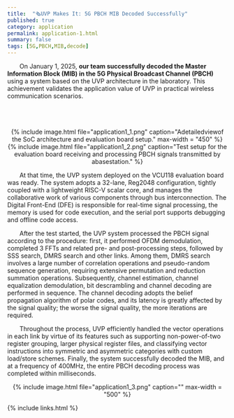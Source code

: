 ```yaml
---
title:  "🗞️UVP Makes It: 5G PBCH MIB Decoded Successfully"
published: true
category: application
permalink: application-1.html
summary: false
tags: [5G,PBCH,MIB,decode]
---
```



&emsp;&emsp;On January 1, 2025, <b>our team successfully decoded the Master Information Block (MIB) in the 5G Physical Broadcast Channel (PBCH) </b>using a system based on the UVP architecture in the laboratory. This achievement validates the application value of UVP in practical wireless communication scenarios.
&emsp;&emsp;&emsp;&emsp;&emsp;&emsp;&emsp;&emsp;&emsp;&emsp;&emsp;&emsp;&emsp;&emsp;&emsp;&emsp;&emsp;&emsp;&emsp;&emsp;&emsp;&emsp;&emsp;&emsp;&emsp;&emsp;&emsp;&emsp;&emsp;&emsp;&emsp;&emsp;&emsp;&emsp;&emsp;&emsp;&emsp;&emsp;&emsp;&emsp;&emsp;&emsp;&emsp;&emsp;&emsp;&emsp;&emsp;&emsp;&emsp;&emsp;&emsp;&emsp;&emsp;&emsp;&emsp;&emsp;&emsp;&emsp;&emsp;&emsp;&emsp;&emsp;&emsp;&emsp;&emsp;&emsp;&emsp;&emsp;&emsp;&emsp;&emsp;&emsp;&emsp;&emsp;

<div style="text-align: center;">
    {% include image.html file="application1_1.png" caption="Adetailedviewof the SoC architecture and evaluation board setup."  max-width = "450" %}
</div>

<div style="text-align: center;">
    {% include image.html file="application1_2.png" caption="Test setup for the evaluation board receiving and processing PBCH signals transmitted by abasestation." %}
</div>



&emsp;&emsp;At that time, the UVP system deployed on the VCU118 evaluation board was ready. The system adopts a 32-lane, Reg2048 configuration, tightly coupled with a lightweight RISC-V scalar core, and manages the collaborative work of various components through bus interconnection. The Digital Front-End (DFE) is responsible for real-time signal processing, the memory is used for code execution, and the serial port supports debugging and offline code access.

&emsp;&emsp;After the test started, the UVP system processed the PBCH signal according to the procedure: first, it performed OFDM demodulation, completed 3 FFTs and related pre- and post-processing steps, followed by SSS search, DMRS search and other links. Among them, DMRS search involves a large number of correlation operations and pseudo-random sequence generation, requiring extensive permutation and reduction summation operations. Subsequently, channel estimation, channel equalization demodulation, bit descrambling and channel decoding are performed in sequence. The channel decoding adopts the belief propagation algorithm of polar codes, and its latency is greatly affected by the signal quality; the worse the signal quality, the more iterations are required.

&emsp;&emsp;Throughout the process, UVP efficiently handled the vector operations in each link by virtue of its features such as supporting non-power-of-two register grouping, larger physical register files, and classifying vector instructions into symmetric and asymmetric categories with custom load/store schemes. Finally, the system successfully decoded the MIB, and at a frequency of 400MHz, the entire PBCH decoding process was completed within milliseconds.


<div style="text-align: center;">
    {% include image.html file="application1_3.png" caption=""  max-width = "500" %}
</div>














{% include links.html %}










